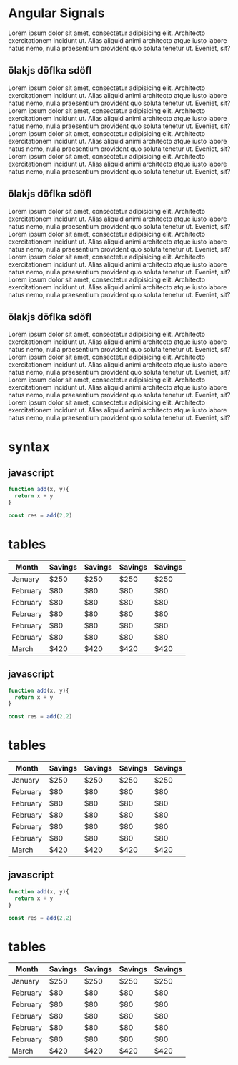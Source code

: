 
# Angular Signals

Lorem ipsum dolor sit amet, consectetur adipisicing elit. Architecto exercitationem incidunt ut. Alias aliquid animi architecto atque iusto labore natus nemo, nulla praesentium provident quo soluta tenetur ut. Eveniet, sit?

## ölakjs döflka sdöfl

Lorem ipsum dolor sit amet, consectetur adipisicing elit. Architecto exercitationem incidunt ut. Alias aliquid animi architecto atque iusto labore natus nemo, nulla praesentium provident quo soluta tenetur ut. Eveniet, sit?
Lorem ipsum dolor sit amet, consectetur adipisicing elit. Architecto exercitationem incidunt ut. Alias aliquid animi architecto atque iusto labore natus nemo, nulla praesentium provident quo soluta tenetur ut. Eveniet, sit?
Lorem ipsum dolor sit amet, consectetur adipisicing elit. Architecto exercitationem incidunt ut. Alias aliquid animi architecto atque iusto labore natus nemo, nulla praesentium provident quo soluta tenetur ut. Eveniet, sit?
Lorem ipsum dolor sit amet, consectetur adipisicing elit. Architecto exercitationem incidunt ut. Alias aliquid animi architecto atque iusto labore natus nemo, nulla praesentium provident quo soluta tenetur ut. Eveniet, sit?


## ölakjs döflka sdöfl

Lorem ipsum dolor sit amet, consectetur adipisicing elit. Architecto exercitationem incidunt ut. Alias aliquid animi architecto atque iusto labore natus nemo, nulla praesentium provident quo soluta tenetur ut. Eveniet, sit?
Lorem ipsum dolor sit amet, consectetur adipisicing elit. Architecto exercitationem incidunt ut. Alias aliquid animi architecto atque iusto labore natus nemo, nulla praesentium provident quo soluta tenetur ut. Eveniet, sit?
Lorem ipsum dolor sit amet, consectetur adipisicing elit. Architecto exercitationem incidunt ut. Alias aliquid animi architecto atque iusto labore natus nemo, nulla praesentium provident quo soluta tenetur ut. Eveniet, sit?
Lorem ipsum dolor sit amet, consectetur adipisicing elit. Architecto exercitationem incidunt ut. Alias aliquid animi architecto atque iusto labore natus nemo, nulla praesentium provident quo soluta tenetur ut. Eveniet, sit?

## ölakjs döflka sdöfl

Lorem ipsum dolor sit amet, consectetur adipisicing elit. Architecto exercitationem incidunt ut. Alias aliquid animi architecto atque iusto labore natus nemo, nulla praesentium provident quo soluta tenetur ut. Eveniet, sit?
Lorem ipsum dolor sit amet, consectetur adipisicing elit. Architecto exercitationem incidunt ut. Alias aliquid animi architecto atque iusto labore natus nemo, nulla praesentium provident quo soluta tenetur ut. Eveniet, sit?
Lorem ipsum dolor sit amet, consectetur adipisicing elit. Architecto exercitationem incidunt ut. Alias aliquid animi architecto atque iusto labore natus nemo, nulla praesentium provident quo soluta tenetur ut. Eveniet, sit?
Lorem ipsum dolor sit amet, consectetur adipisicing elit. Architecto exercitationem incidunt ut. Alias aliquid animi architecto atque iusto labore natus nemo, nulla praesentium provident quo soluta tenetur ut. Eveniet, sit?

# syntax

## javascript

```javascript
function add(x, y){
  return x + y
}

const res = add(2,2)
```

# tables

| Month    | Savings | Savings | Savings | Savings |
|----------|---------|---------|---------|---------|
| January  | $250    | $250    | $250    | $250    |
| February | $80     | $80     | $80     | $80     |
| February | $80     | $80     | $80     | $80     |
| February | $80     | $80     | $80     | $80     |
| February | $80     | $80     | $80     | $80     |
| February | $80     | $80     | $80     | $80     |
| March    | $420    | $420    | $420    | $420    |



## javascript

```javascript
function add(x, y){
  return x + y
}

const res = add(2,2)
```

# tables

| Month    | Savings | Savings | Savings | Savings |
|----------|---------|---------|---------|---------|
| January  | $250    | $250    | $250    | $250    |
| February | $80     | $80     | $80     | $80     |
| February | $80     | $80     | $80     | $80     |
| February | $80     | $80     | $80     | $80     |
| February | $80     | $80     | $80     | $80     |
| February | $80     | $80     | $80     | $80     |
| March    | $420    | $420    | $420    | $420    |

## javascript

```javascript
function add(x, y){
  return x + y
}

const res = add(2,2)
```

# tables

| Month    | Savings | Savings | Savings | Savings |
|----------|---------|---------|---------|---------|
| January  | $250    | $250    | $250    | $250    |
| February | $80     | $80     | $80     | $80     |
| February | $80     | $80     | $80     | $80     |
| February | $80     | $80     | $80     | $80     |
| February | $80     | $80     | $80     | $80     |
| February | $80     | $80     | $80     | $80     |
| March    | $420    | $420    | $420    | $420    |
